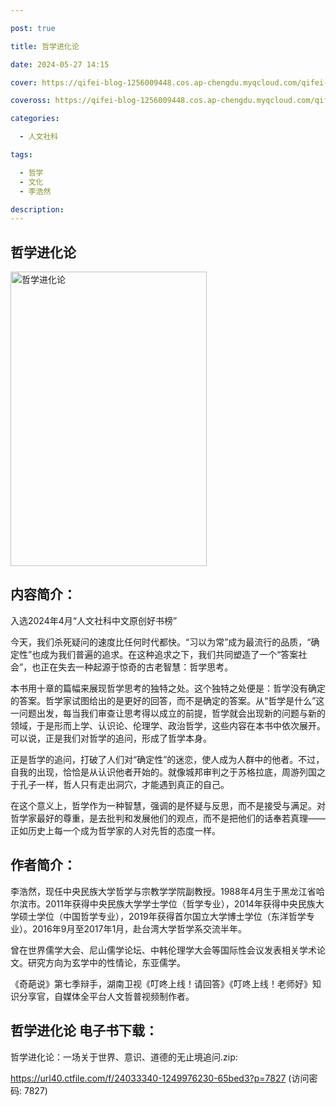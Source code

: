 ```yaml
---

post: true

title: 哲学进化论

date: 2024-05-27 14:15

cover: https://qifei-blog-1256009448.cos.ap-chengdu.myqcloud.com/qifei-blog/6620762f0ea9cb140343967f.jpg

coveross: https://qifei-blog-1256009448.cos.ap-chengdu.myqcloud.com/qifei-blog/6620762f0ea9cb140343967f.jpg

categories:

  - 人文社科

tags:

  - 哲学
  - 文化
  - 李浩然

description:
---
```


## 哲学进化论
<img alt="哲学进化论 " class="aligncenter loaded" data-was-processed="true" decoding="async" fetchpriority="high" height="471" src="https://qifei-blog-1256009448.cos.ap-chengdu.myqcloud.com/qifei-blog/6620762f0ea9cb140343967f.jpg " style="cursor: zoom-in;" width="314"/>

## 内容简介：

入选2024年4月“人文社科中文原创好书榜”

今天，我们杀死疑问的速度比任何时代都快。“习以为常”成为最流行的品质，“确定性”也成为我们普遍的追求。在这种追求之下，我们共同塑造了一个“答案社会”，也正在失去一种起源于惊奇的古老智慧：哲学思考。

本书用十章的篇幅来展现哲学思考的独特之处。这个独特之处便是：哲学没有确定 的答案。哲学家试图给出的是更好的回答，而不是确定的答案。从“哲学是什么”这一问题出发，每当我们审查让思考得以成立的前提，哲学就会出现新的问题与新的领域，于是形而上学、认识论、伦理学、政治哲学，这些内容在本书中依次展开。可以说，正是我们对哲学的追问，形成了哲学本身。

正是哲学的追问，打破了人们对“确定性”的迷恋，使人成为人群中的他者。不过，自我的出现，恰恰是从认识他者开始的。就像城邦审判之于苏格拉底，周游列国之于孔子一样，哲人只有走出洞穴，才能遇到真正的自己。

在这个意义上，哲学作为一种智慧，强调的是怀疑与反思，而不是接受与满足。对哲学家最好的尊重，是去批判和发展他们的观点，而不是把他们的话奉若真理——正如历史上每一个成为哲学家的人对先哲的态度一样。

## 作者简介：

李浩然，现任中央民族大学哲学与宗教学学院副教授。1988年4月生于黑龙江省哈尔滨市。2011年获得中央民族大学学士学位（哲学专业），2014年获得中央民族大学硕士学位（中国哲学专业），2019年获得首尔国立大学博士学位（东洋哲学专业）。2016年9月至2017年1月，赴台湾大学哲学系交流半年。

曾在世界儒学大会、尼山儒学论坛、中韩伦理学大会等国际性会议发表相关学术论文。研究方向为玄学中的性情论，东亚儒学。

《奇葩说》第七季辩手，湖南卫视《叮咚上线！请回答》《叮咚上线！老师好》知识分享官，自媒体全平台人文哲普视频制作者。

## 哲学进化论 电子书下载：
哲学进化论：一场关于世界、意识、道德的无止境追问.zip: 

https://url40.ctfile.com/f/24033340-1249976230-65bed3?p=7827 (访问密码: 7827)
